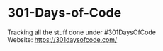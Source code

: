# 301-Days-of-Code
Tracking all the stuff done under #301DaysOfCode 
<br>Website: https://301daysofcode.com/
